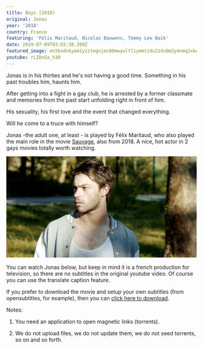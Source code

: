 ```yaml
---
title: Boys (2018)
original: Jonas
year: '2018'
country: France
featuring: 'Félix Maritaud, Nicolas Bauwens, Tommy Lee Baïk'
date: 2019-07-09T03:02:38.399Z
featured_image: mv5bndnkymm1yzitmgnjmc00mwywltliymmtzdu2zdu0m2y4nmq2xkeyxkfqcgdeqxvymje4nzy3mw-._v1_sx749_cr0-0-749-999_al_.jpg
youtube: rLIDnGa_h30
---
```

Jonas is in his thirties and he's not having a good time. Something in his past troubles him, haunts him.

After getting into a fight in a gay club, he is arrested by a former classmate and memories from the past start unfolding right in front of  him.

His sexuality, his first love and the event that changed everything. 

Will he come to a truce with himself? 

Jonas -the adult one, at least - is played by Félix Maritaud, who also played the main role in the movie [Sauvage](https://www.imdb.com/title/tt8307082/mediaviewer/rm1352614400), also from 2018. A nice, hot actor in 2 gays movies totally worth watching.

![Félix Maritaud: The hottest young actor on the planet](/content/images/boys-jonas-2018-felix-maritaud.jpg "Félix Maritaud")

You can watch Jonas below, but keep in mind it is a french production for television, so there are no subtitles in the original youtube video. Of course you can use the translate caption feature.

If you prefer to download the movie and setup your own subtitles (from opensubtitles, for example), then you can [click here to download](http://biastonu.com/Nun). 

Notes:

1) You need an application to open magnetic links (torrents).

2) We do not upload files, we do not update them, we do not seed torrents, so on and so forth.
